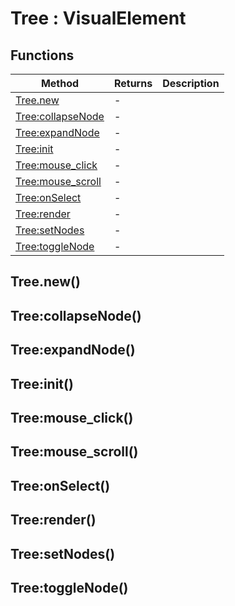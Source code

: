 # Tree : VisualElement

## Functions

|Method|Returns|Description|
|---|---|---|
|[Tree.new](#Tree.new)|-|
|[Tree:collapseNode](#Tree:collapseNode)|-|
|[Tree:expandNode](#Tree:expandNode)|-|
|[Tree:init](#Tree:init)|-|
|[Tree:mouse_click](#Tree:mouse_click)|-|
|[Tree:mouse_scroll](#Tree:mouse_scroll)|-|
|[Tree:onSelect](#Tree:onSelect)|-|
|[Tree:render](#Tree:render)|-|
|[Tree:setNodes](#Tree:setNodes)|-|
|[Tree:toggleNode](#Tree:toggleNode)|-|

## Tree.new()

## Tree:collapseNode()

## Tree:expandNode()

## Tree:init()

## Tree:mouse_click()

## Tree:mouse_scroll()

## Tree:onSelect()

## Tree:render()

## Tree:setNodes()

## Tree:toggleNode()

